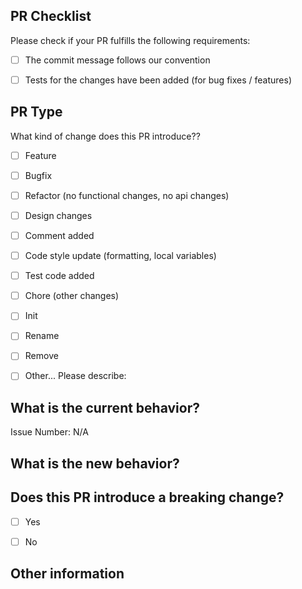 ## PR Checklist
Please check if your PR fulfills the following requirements:

- [ ] The commit message follows our convention
- [ ] Tests for the changes have been added (for bug fixes / features)


## PR Type
What kind of change does this PR introduce??

<!-- Please check the one that applies to this PR using "x". -->

- [ ] Feature
- [ ] Bugfix
- [ ] Refactor (no functional changes, no api changes)
- [ ] Design changes
- [ ] Comment added
- [ ] Code style update (formatting, local variables)
- [ ] Test code added
- [ ] Chore (other changes)
- [ ] Init
- [ ] Rename
- [ ] Remove
- [ ] Other... Please describe:


## What is the current behavior?
<!-- Please describe the current behavior that you are modifying, or link to a relevant issue. -->

Issue Number: N/A


## What is the new behavior?


## Does this PR introduce a breaking change?
<!-- 급격한 변화가 있는가? -->
- [ ] Yes
- [ ] No


<!-- If this PR contains a breaking change, please describe the impact and migration path for existing applications below. -->


## Other information
